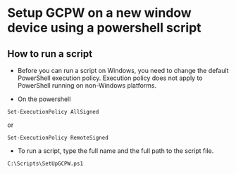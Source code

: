 # Setup GCPW on a new window device using a powershell script

## How to run a script
+ Before you can run a script on Windows, you need to change the default PowerShell execution policy. Execution policy does not apply to PowerShell running on non-Windows platforms.

- On the powershell
```
Set-ExecutionPolicy AllSigned
```
or 
```
Set-ExecutionPolicy RemoteSigned
```
- To run a script, type the full name and the full path to the script file.
```
C:\Scripts\SetUpGCPW.ps1
```


